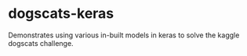 # dogscats-keras
Demonstrates using various in-built models in keras to solve the kaggle dogscats challenge.
